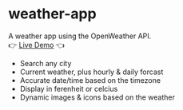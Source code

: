 # weather-app
A weather app using the OpenWeather API.<br/>
👉 [Live Demo](https://luk3-v.github.io/weather-app/) 👈


 - Search any city
 - Current weather, plus hourly & daily forcast
 - Accurate date/time based on the timezone
 - Display in ferenheit or celcius
 - Dynamic images & icons based on the weather